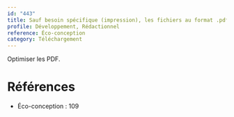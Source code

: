 ```yaml
---
id: "443"
title: Sauf besoin spécifique (impression), les fichiers au format .pdf sont mis à disposition en basse résolution
profile: Développement, Rédactionnel
reference: Éco-conception
category: Téléchargement
---
```


Optimiser les PDF.

# Références

*   Éco-conception : 109
